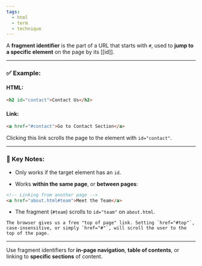 ```yaml
---
tags:
  - html
  - term
  - technique
---
```


A **fragment identifier** is the part of a URL that starts with `#`, used to **jump to a specific element** on the page by its [[id]].

---

### ✅ Example:

#### HTML:

```html
<h2 id="contact">Contact Us</h2>
```

#### Link:

```html
<a href="#contact">Go to Contact Section</a>
```

Clicking this link scrolls the page to the element with `id="contact"`.

---

### 🧠 Key Notes:

- Only works if the target element has an `id`.
    
- Works **within the same page**, or **between pages**:
    

```html
<!-- Linking from another page -->
<a href="about.html#team">Meet the Team</a>
```

- The fragment (`#team`) scrolls to `id="team"` on `about.html`.
```ad-note
The browser gives us a free "top of page" link. Setting `href="#top"`, case-insensitive, or simply `href="#"`, will scroll the user to the top of the page.
```

---

Use fragment identifiers for **in-page navigation**, **table of contents**, or linking to **specific sections** of content.